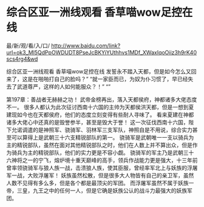 # 综合区亚一洲线观看 香草喵wow足控在线

最/新/观/看/入/口/ http://www.baidu.com/link?url=ok3_Ml5QdPpOWDUDT8PseJcBKYiYUthhvs1MDf_XWaxIqoOiiz3h9rK40scs4rg4&wd

综合区亚一洲线观看 香草喵wow足控在线
发誓永不踏入天都，但是如今怎么又回来了，这是在啪啪打自己的脸吗？”
    “就一家臣而已，为奴为仆习惯了，早已经失去了武道尊严，这样的人如何能服众？！”
    “”

第197章：善战者无赫赫之功！
    武帝金榜再出，落入天都侯府，神都诸多大佬态度不一。
    很多人都认为此次征讨西南十六国的主帅为天都侯洪天都，但是一想到夏建现如今也在天都侯府，他们的态度立刻变得有些耐人寻味了。
    看来夏建在神都诸多大佬心中还真的是毁誉参半，甚至是毁大于誉！
    这一次征伐西南十六国，陛下允诺调遣的是神照军、骁骑军、羽林军三支军队，神照自是不用说，综合实力甚至可以算得上是武朝三十六支精锐部队的第一。
    骁骑军是武朝唯一一支以骑兵为主的精锐部队，虽然在面对其他精锐部队之时，他们在人数上并不算出众，但是作为骑兵为主的精锐部队，他们的实力更是不容小觑。
    骁骑军的军主乃是武朝三十六神将之一的宁飞，熔炉境十重天巅峰的高手，领兵作战能力更是强大，十三年前曾率领骁骑军与狼人族一战，击溃狼人族，使其臣服，曾经率军北上与妖族的浮屠军一战，大败浮屠军！
    妖族虽然松散，但是很多大人物皆有自己的亲卫军，虽然人数不见得有多么多，但是各个都是最顶尖的军团。
    而浮屠军虽然不属于妖族一帝，三皇，九王之中的任何一人，但是它确是妖族公认的战斗力最强大的妖族军团。
